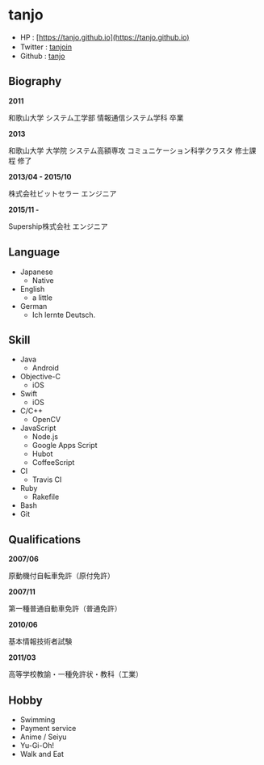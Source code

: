 # tanjo

- HP : [https://tanjo.github.io](https://tanjo.github.io)
- Twitter : [tanjoin](https://twitter.com/tanjoin)　
- Github : [tanjo](https://github.com/tanjo)

## Biography

**2011**

和歌山大学 システム工学部 情報通信システム学科 卒業

**2013**

和歌山大学 大学院 システム高額専攻 コミュニケーション科学クラスタ 修士課程 修了

**2013/04 - 2015/10**

株式会社ビットセラー エンジニア

**2015/11 -**

Supership株式会社 エンジニア 

## Language

- Japanese
  - Native
- English
  - a little
- German
  - Ich lernte Deutsch.

## Skill

- Java
  - Android
- Objective-C
  - iOS
- Swift
  - iOS
- C/C++
  - OpenCV
- JavaScript
  - Node.js
  - Google Apps Script
  - Hubot
  - CoffeeScript
- CI
  - Travis CI
- Ruby
  - Rakefile
- Bash
- Git

## Qualifications

**2007/06**

原動機付自転車免許（原付免許）

**2007/11**

第一種普通自動車免許（普通免許）

**2010/06**

基本情報技術者試験

**2011/03**

高等学校教諭・一種免許状・教科（工業）

## Hobby

- Swimming
- Payment service
- Anime / Seiyu
- Yu-Gi-Oh!
- Walk and Eat
